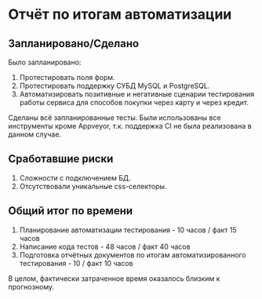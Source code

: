 # Отчёт по итогам автоматизации

## Запланировано/Сделано
Было запланировано:
1. Протестировать поля форм.
1. Протестировать поддержку СУБД MySQL и PostgreSQL.
1. Автоматизировать позитивные и негативные сценарии тестирования работы сервиса для способов покупки через карту и через кредит.

Сделаны всё запланированные тесты.
Были использованы все инструменты кроме Appveyor, т.к. поддержка CI не была реализована в данном случае.

## Сработавшие риски
1. Сложности с подключением БД.
1. Отсутствовали уникальные css-селекторы.

## Общий итог по времени
1. Планирование автоматизации тестирования - 10 часов / факт 15 часов
1. Написание кода тестов - 48 часов / факт 40 часов
1. Подготовка отчётных документов по итогам автоматизированного тестирования - 10 / факт 10 часов

В целом, фактически затраченное время оказалось близким к прогнозному.